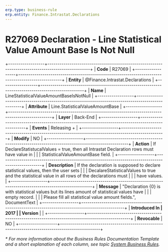 ```yaml
---
erp.type: business-rule
erp.entity: Finance.Intrastat.Declarations
---
```


# R27069 Declaration - Line Statistical Value Amount Base Is Not Null
+------------------+---------------------------------------------------------------------------------------------------+
| **Code**         | R27069                                                                                            |
+------------------+---------------------------------------------------------------------------------------------------+
| **Entity**       | @Finance.Intrastat.Declarations                                                                   |
+------------------+---------------------------------------------------------------------------------------------------+
| **Name**         | LineStatisticalValueAmountBaseIsNotNull                                                           |
+------------------+---------------------------------------------------------------------------------------------------+
| **Attribute**    | Line.StatisticalValueAmountBase                                                                   |
+------------------+---------------------------------------------------------------------------------------------------+
| **Layer**        | Back-End                                                                                          |
+------------------+---------------------------------------------------------------------------------------------------+
| **Events**       | Releasing +                                                                                       |
+------------------+---------------------------------------------------------------------------------------------------+
| **Modify**       | NO                                                                                                |
+------------------+---------------------------------------------------------------------------------------------------+
| **Action**       | If DeclareStatistucalValues = true, then all Intrastat Declaration rows must have value in        |
|                  | StatisticalValueAmountBase field.                                                                 |
+------------------+---------------------------------------------------------------------------------------------------+
| **Description**  | If the declaration is supposed to declare statistical values, then the user sets                  |
|                  | DecalareStatisticalValues to true and the statistical value in all rows of the declarations must  |
|                  | have values.                                                                                      |
+------------------+---------------------------------------------------------------------------------------------------+
| **Message**      | \"Declaration {0} is with statistical values but its lines amount of statistical values have      |
|                  | empty record.                                                                                     |
|                  | Please fill all statistical value amount fields.\", DocumentText                                  |
+------------------+---------------------------------------------------------------------------------------------------+
| **Introduced In  | 2017                                                                                              |
| Version**        |                                                                                                   |
+------------------+---------------------------------------------------------------------------------------------------+
| **Revocable**     | NO                                                                                               |
+-------------------+--------------------------------------------------------------------------------------------------+

*\* For more information about the Business Rules Documentation Template and a short explanation of each column, see
topic [System Business Rules](../templates/template-description-system-business-rules.md).*

